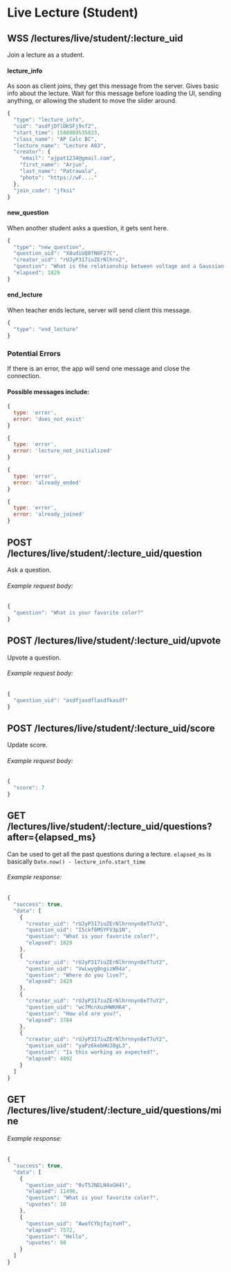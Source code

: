 # Live Lecture (Student)

## WSS /lectures/live/student/:lecture_uid

Join a lecture as a student.

#### lecture_info

As soon as client joins, they get this message from the server.
Gives basic info about the lecture.
Wait for this message before loading the UI, sending anything, or allowing the student to move the slider around.

```javascript
{
  "type": "lecture_info",
  "uid": "asdfjDflDKSFj9sf2",
  "start_time": 1588889535833,
  "class_name": "AP Calc BC",
  "lecture_name": "Lecture A83",
  "creator": {
    "email": "ajpat1234@gmail.com",
    "first_name": "Arjun",
    "last_name": "Patrawala",
    "photo": "https://wF...."
  },
  "join_code": "jfksi"
}
```

#### new_question

When another student asks a question, it gets sent here.

```javascript
{
  "type": "new_question",
  "question_uid": "X8udiUQ8fN6F27C",
  "creator_uid": "rUJyP317iuZErNlhrn2",
  "question": "What is the relationship between voltage and a Gaussian surface?",
  "elapsed": 1829
}
```

#### end_lecture

When teacher ends lecture, server will send client this message.

```javascript
{
  "type": "end_lecture"
}
```

### Potential Errors

If there is an error, the app will send one message and close the connection.

#### Possible messages include:

```javascript
{
  type: 'error',
  error: 'does_not_exist'
}
```

```javascript
{
  type: 'error',
  error: 'lecture_not_initialized'
}
```

```javascript
{
  type: 'error',
  error: 'already_ended'
}
```

```javascript
{
  type: 'error',
  error: 'already_joined'
}
```

## POST /lectures/live/student/:lecture_uid/question

Ask a question.

###### Example request body:
```javascript
{
  "question": "What is your favorite color?"
}
```

## POST /lectures/live/student/:lecture_uid/upvote

Upvote a question.

###### Example request body:
```javascript
{
  "question_uid": "asdfjasdflasdfkasdf"
}
```

## POST /lectures/live/student/:lecture_uid/score

Update score.

###### Example request body:
```javascript
{
  "score": 7
}
```

## GET /lectures/live/student/:lecture_uid/questions?after={elapsed_ms}

Can be used to get all the past questions during a lecture.
`elapsed_ms` is basically `Date.now() - lecture_info.start_time`

###### Example response:
```javascript
{
  "success": true,
  "data": [
    {
      "creator_uid": "rUJyP317iuZErNlhrnnyn8eT7uY2",
      "question_uid": "I5ckf6MSYFV3p1N",
      "question": "What is your favorite color?",
      "elapsed": 1829
    },
    {
      "creator_uid": "rUJyP317iuZErNlhrnnyn8eT7uY2",
      "question_uid": "VwLwyg8ngizW94a",
      "question": "Where do you live?",
      "elapsed": 2429
    },
    {
      "creator_uid": "rUJyP317iuZErNlhrnnyn8eT7uY2",
      "question_uid": "wc7McnXuzHWKHK4",
      "question": "How old are you?",
      "elapsed": 3784
    },
    {
      "creator_uid": "rUJyP317iuZErNlhrnnyn8eT7uY2",
      "question_uid": "yaPz6kebHUJ8gL3",
      "question": "Is this working as expected?",
      "elapsed": 4892
    }
  ]
}
```

## GET /lectures/live/student/:lecture_uid/questions/mine

###### Example response:
```javascript
{
  "success": true,
  "data": [
    {
      "question_uid": "0vT5JNELN4oGH4l",
      "elapsed": 11496,
      "question": "What is your favorite color?",
      "upvotes": 10
    },
    {
      "question_uid": "AwofCYbjfajYxHT",
      "elapsed": 7572,
      "question": "Hello",
      "upvotes": 98
    }
  ]
}
```
